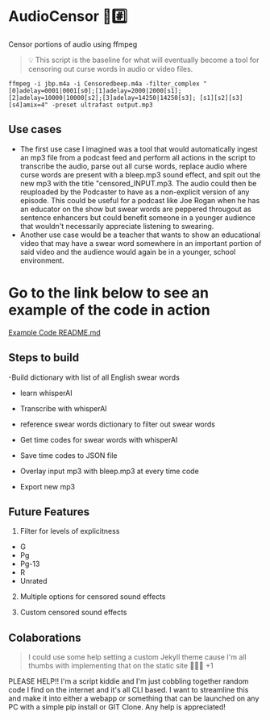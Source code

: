 # AudioCensor 🎵#️⃣
Censor portions of audio using ffmpeg

> 💡 This script is the  baseline for what will eventually become a tool for censoring out curse words in audio or video files. 


```
ffmpeg -i jbp.m4a -i Censoredbeep.m4a -filter_complex "[0]adelay=0001|0001[s0];[1]adelay=2000|2000[s1];[2]adelay=10000|10000[s2];[3]adelay=14250|14250[s3]; [s1][s2][s3][s4]amix=4" -preset ultrafast output.mp3
```

## Use cases
- The first use case I imagined was a tool that would automatically ingest an mp3 file from a podcast feed and perform all actions in the script to transcribe the audio, parse out all curse words, replace audio where curse words are present with a bleep.mp3 sound effect, and spit out the new mp3 with the title "censored_INPUT.mp3. The audio could then be reuploaded by the Podcaster to have as a non-explicit version of any episode. This could be useful for a podcast like Joe Rogan when he has an educator on the show but swear words are peppered througout as sentence enhancers but could benefit someone in a younger audience that wouldn't necessarily appreciate listening to swearing. 
- Another use case would be a teacher that wants to show an educational video that may have a swear word somewhere in an important portion of said video and the audience would again be in a younger, school environment.

# Go to the link below to see an example of the code in action
[Example Code README.md](https://claudchereji.github.io/AudioCensor/exampleCode/)

## Steps to build
-Build dictionary with list of all English swear words 

- learn whisperAI

- Transcribe with whisperAI

- reference swear words dictionary to filter out swear words 

- Get time codes for swear words with whisperAI 

- Save time codes to JSON file

- Overlay input mp3 with bleep.mp3 at every time code

- Export new mp3

## Future Features
1. Filter for levels of explicitness
  - G
  - Pg
  - Pg-13
  - R
  - Unrated

2. Multiple options for censored sound effects 

3. Custom censored sound effects

## Colaborations
> I could use some help setting a custom Jekyll theme cause I'm all thumbs with implementing that on the static site
🤷🏻‍♂️ +1


PLEASE HELP!! I'm a script kiddie and I'm just cobbling together random code I find on the internet and it's all CLI based. I want to streamline this and make it into either a webapp or something that can be launched on any PC with a simple pip install or GIT Clone. Any help is appreciated!
